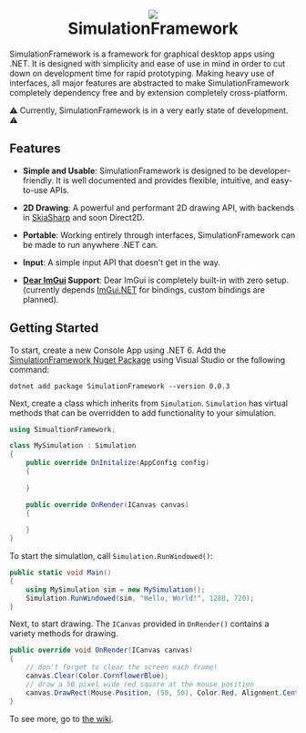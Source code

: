 ﻿<h1 align="center">
<img src="https://raw.githubusercontent.com/Redninja106/simulationframework/master/assets/logo.svg"/>
<br>SimulationFramework</br>
</h1>

SimulationFramework is a framework for graphical desktop apps using .NET. It is designed with simplicity and ease of use in mind in order to cut down on development time for rapid prototyping. Making heavy use of interfaces, all major features are abstracted to make SimulationFramework completely dependency free and by extension completely cross-platform.

⚠️ Currently, SimulationFramework is in a very early state of development. ⚠️

## Features

- **Simple and Usable**: SimulationFramework is designed to be developer-friendly. It is well documented and provides flexible, intuitive, and easy-to-use APIs. 

- **2D Drawing**: A powerful and performant 2D drawing API, with backends in [SkiaSharp](https://github.com/mono/SkiaSharp) and soon Direct2D.

- **Portable**: Working entirely through interfaces, SimulationFramework can be made to run anywhere .NET can.

- **Input**: A simple input API that doesn't get in the way.

- **[Dear ImGui](https://github.com/ocornut/imgui) Support**: Dear ImGui is completely built-in with zero setup. (currently depends [ImGui.NET](https://github.com/mellinoe/ImGui.NET) for bindings, custom bindings are planned).

## Getting Started

To start, create a new Console App using .NET 6. Add the [SimulationFramework Nuget Package](https://www.nuget.org/packages/SimulationFramework/0.0.2) using Visual Studio or the following command:
```
dotnet add package SimulationFramework --version 0.0.3
```

Next, create a class which inherits from `Simulation`. `Simulation` has virtual methods that can be overridden to add functionality to your simulation.
```cs
using SimualtionFramework;

class MySimulation : Simulation
{
    public override OnInitalize(AppConfig config)
    {
        
    }

    public override OnRender(ICanvas canvas)
    {
        
    }
}
```

To start the simulation, call `Simulation.RunWindowed()`:

```cs
public static void Main()
{
    using MySimulation sim = new MySimulation();
    Simulation.RunWindowed(sim, "Hello, World!", 1280, 720);
}
```

Next, to start drawing. The `ICanvas` provided in `OnRender()` contains a variety methods for drawing.

```cs
public override void OnRender(ICanvas canvas)
{
    // don't forget to clear the screen each frame!
    canvas.Clear(Color.CornflowerBlue); 
    // draw a 50 pixel wide red square at the mouse position
    canvas.DrawRect(Mouse.Position, (50, 50), Color.Red, Alignment.Center); 
}
```
To see more, go to [the wiki](https://github.com/Redninja106/simulationframework/wiki).
